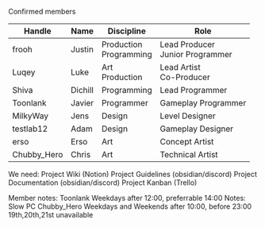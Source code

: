 Confirmed members

| Handle      | Name    | Discipline                | Role                               |
| ----------- | ------- | ------------------------- | ---------------------------------- |
| frooh       | Justin  | Production<br>Programming | Lead Producer<br>Junior Programmer |
| Luqey       | Luke    | Art<br>Production         | Lead Artist<br>Co-Producer         |
| Shiva       | Dichill | Programming               | Lead Programmer                    |
| Toonlank    | Javier  | Programmer                | Gameplay Programmer                |
| MilkyWay    | Jens    | Design                    | Level Designer                     |
| testlab12   | Adam    | Design                    | Gameplay Designer                  |
| erso        | Erso    | Art                       | Concept Artist                     |
| Chubby_Hero | Chris   | Art                       | Technical Artist                   |
We need:
Project Wiki (Notion)
Project Guidelines (obsidian/discord)
Project Documentation (obsidian/discord)
Project Kanban (Trello)

Member notes:
	Toonlank
		Weekdays after 12:00, preferrable 14:00
		Notes:
			Slow PC
	Chubby_Hero
		Weekdays and Weekends after 10:00, before 23:00
		19th,20th,21st unavailable